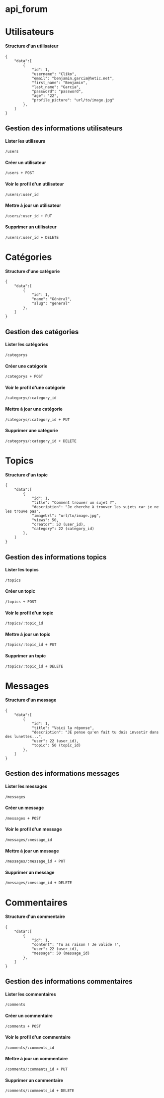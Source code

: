 # api_forum
# Utilisateurs
#### Structure d'un utilisateur ####
```
{
	"data":[
		{
			"id": 1,
			"username": "Cliko",
			"email": "benjamin.garcia@hetic.net",
			"first_name": "Benjamin",
			"last_name": "Garcia",
			"password": "password",
			"age": "22",
			"profile_picture": "url/to/image.jpg"
		},
	]
}
```
## Gestion des informations utilisateurs ##
#### Lister les utiliseurs ####
```
/users
```
#### Créer un utilisateur ####
```
/users + POST
```
#### Voir le profil d'un utilisateur ####
```
/users/:user_id
```
#### Mettre à jour un utilisateur ####
```
/users/:user_id + PUT
```
#### Supprimer un utilisateur ####
```
/users/:user_id + DELETE
```
# Catégories
#### Structure d'une catégorie ####
```
{
	"data":[
		{
			"id": 1,
			"name": "Général",
			"slug": "general"
		},
	]
}
```
## Gestion des catégories ##
#### Lister les catégories ####
```
/categorys
```
#### Créer une catégorie ####
```
/categorys + POST
```
#### Voir le profil d'une catégorie ####
```
/categorys/:category_id
```
#### Mettre à jour une catégorie ####
```
/categorys/:category_id + PUT
```
#### Supprimer une catégorie ####
```
/categorys/:category_id + DELETE
```
# Topics
#### Structure d'un topic ####
```
{
	"data":[
		{
			"id": 1,
			"title": "Comment trouver un sujet ?",
			"description": "Je cherche à trouver les sujets car je ne les trouve pas",
			"imageUrl": "url/to/image.jpg",
			"views": 50,
			"creator": 53 (user_id),
			"category": 22 (category_id)
		},
	]
}
```
## Gestion des informations topics ##
#### Lister les topics ####
```
/topics
```
#### Créer un topic ####
```
/topics + POST
```
#### Voir le profil d'un topic ####
```
/topics/:topic_id
```
#### Mettre à jour un topic ####
```
/topics/:topic_id + PUT
```
#### Supprimer un topic ####
```
/topics/:topic_id + DELETE
```
# Messages
#### Structure d'un message ####
```
{
	"data":[
		{
			"id": 1,
			"title": "Voici la réponse",
			"description": "JE pense qu'en fait tu dois investir dans des lunettes...",
			"user": 22 (user_id),
			"topic": 50 (topic_id)
		},
	]
}
```
## Gestion des informations messages ##
#### Lister les messages ####
```
/messages
```
#### Créer un message ####
```
/messages + POST
```
#### Voir le profil d'un message ####
```
/messages/:message_id
```
#### Mettre à jour un message ####
```
/messages/:message_id + PUT
```
#### Supprimer un message ####
```
/messages/:message_id + DELETE
```
# Commentaires
#### Structure d'un commentaire ####
```
{
	"data":[
		{
			"id": 1,
			"content": "Tu as raison ! Je valide !",
			"user": 22 (user_id),
			"message": 50 (message_id)
		},
	]
}
```
## Gestion des informations commentaires ##
#### Lister les commentaires ####
```
/comments
```
#### Créer un commentaire ####
```
/comments + POST
```
#### Voir le profil d'un commentaire ####
```
/comments/:comments_id
```
#### Mettre à jour un commentaire ####
```
/comments/:comments_id + PUT
```
#### Supprimer un commentaire ####
```
/comments/:comments_id + DELETE
```
